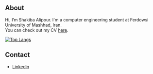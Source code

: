 ## About
Hi, I’m Shakiba Alipour. I'm a computer engineering student at Ferdowsi University of Mashhad, Iran.<br />
You can check out my CV [here](https://shakiba.dev).

[![Top Langs](https://github-readme-stats.vercel.app/api/top-langs/?username=Shakiba-Alipour&langs_count=10&layout=compact)](https://github.com/anuraghazra/github-readme-stats)

## Contact
- [Linkedin](https://www.linkedin.com/in/shakiba-alipour)


